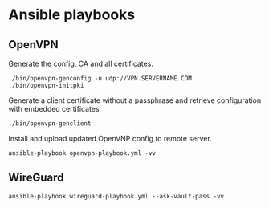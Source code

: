 # Ansible playbooks

## OpenVPN
Generate the config, CA and all certificates.
```
./bin/openvpn-genconfig -u udp://VPN.SERVERNAME.COM
./bin/openvpn-initpki
```

Generate a client certificate without a passphrase and retrieve configuration with embedded certificates.
```
./bin/openvpn-genclient
```

Install and upload updated OpenVNP config to remote server.
```
ansible-playbook openvpn-playbook.yml -vv
```

## WireGuard
```
ansible-playbook wireguard-playbook.yml --ask-vault-pass -vv
```
